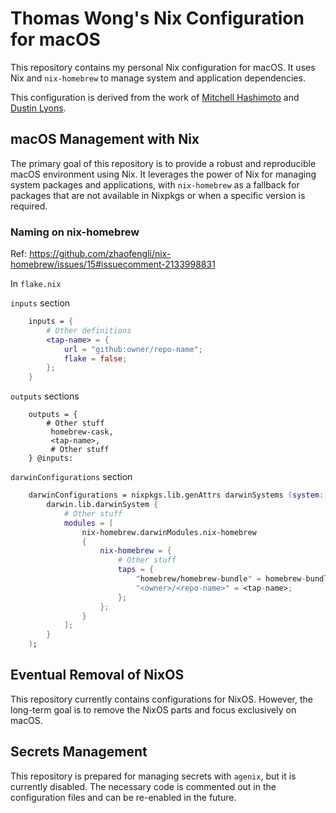# Thomas Wong's Nix Configuration for macOS

This repository contains my personal Nix configuration for macOS. It uses Nix and `nix-homebrew` to manage system and application dependencies.

This configuration is derived from the work of [Mitchell Hashimoto](https://github.com/mitchellh/nixos-config) and [Dustin Lyons](https://github.com/dustinlyons/nixos-config).

## macOS Management with Nix

The primary goal of this repository is to provide a robust and reproducible macOS environment using Nix. It leverages the power of Nix for managing system packages and applications, with `nix-homebrew` as a fallback for packages that are not available in Nixpkgs or when a specific version is required.

### Naming on nix-homebrew

Ref: https://github.com/zhaofengli/nix-homebrew/issues/15#issuecomment-2133998831

In `flake.nix`

`inputs` section

```nix
    inputs = {
        # Other definitions
        <tap-name> = {
            url = "github:owner/repo-name";
            flake = false;
        };
    }
```

`outputs` sections

```
    outputs = {
        # Other stuff
         homebrew-cask,
         <tap-name>,
         # Other stuff
    } @inputs:
```

`darwinConfigurations` section

```nix
    darwinConfigurations = nixpkgs.lib.genAttrs darwinSystems (system:
        darwin.lib.darwinSystem {
            # Other stuff
            modules = [
                nix-homebrew.darwinModules.nix-homebrew
                {
                    nix-homebrew = {
                        # Other stuff
                        taps = {
                            "homebrew/homebrew-bundle" = homebrew-bundle;
                            "<owner>/<repo-name>" = <tap-name>;
                        };
                    };
                }
            ];
        }
    );
```

## Eventual Removal of NixOS

This repository currently contains configurations for NixOS. However, the long-term goal is to remove the NixOS parts and focus exclusively on macOS.

## Secrets Management

This repository is prepared for managing secrets with `agenix`, but it is currently disabled. The necessary code is commented out in the configuration files and can be re-enabled in the future.

